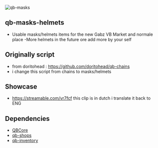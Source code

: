 ![qb-masks](https://user-images.githubusercontent.com/69800408/190875326-a4982512-9778-4fae-8a70-9f02c163a9c0.png)
## qb-masks-helmets
- Usable masks/helmets items for the new Gabz VB Market and normale place
-More helmets in the future ore add more by your self

## Originally script
- from doritohead : https://github.com/doritohead/qb-chains
- i change this script from chains to masks/helmets
 

## Showcase 
- https://streamable.com/vr7fcf this clip is in dutch i translate it back to ENG
 


## Dependencies

- [QBCore](https://github.com/qbcore-framework/qb-core)
- [qb-shops](https://github.com/qbcore-framework/qb-shops)
- [qb-inventory](https://github.com/qbcore-framework/qb-inventory)


